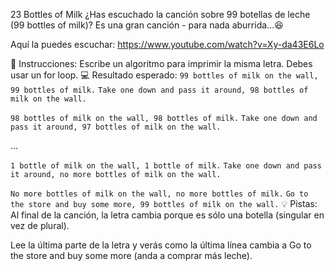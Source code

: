 23 Bottles of Milk
¿Has escuchado la canción sobre 99 botellas de leche (99 bottles of milk)? Es una gran canción - para nada aburrida...😆

Aquí la puedes escuchar: https://www.youtube.com/watch?v=Xy-da43E6Lo

📝 Instrucciones:
Escribe un algoritmo para imprimir la misma letra. Debes usar un for loop.
💻 Resultado esperado:
`99 bottles of milk on the wall, 99 bottles of milk.` 
`Take one down and pass it around, 98 bottles of milk on the wall.`

`98 bottles of milk on the wall, 98 bottles of milk.`
`Take one down and pass it around, 97 bottles of milk on the wall.`

...

`1 bottle of milk on the wall, 1 bottle of milk.`
`Take one down and pass it around, no more bottles of milk on the wall.`

`No more bottles of milk on the wall, no more bottles of milk.`
`Go to the store and buy some more, 99 bottles of milk on the wall.`
💡 Pistas:
Al final de la canción, la letra cambia porque es sólo una botella (singular en vez de plural).

Lee la última parte de la letra y verás como la última línea cambia a Go to the store and buy some more (anda a comprar más leche).